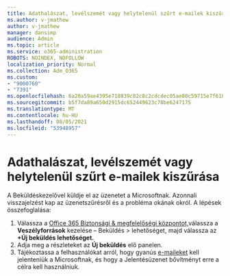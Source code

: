 ```yaml
---
title: Adathalászat, levélszemét vagy helytelenül szűrt e-mailek kiszűrása
ms.author: v-jmathew
author: v-jmathew
manager: dansimp
audience: Admin
ms.topic: article
ms.service: o365-administration
ROBOTS: NOINDEX, NOFOLLOW
localization_priority: Normal
ms.collection: Adm_O365
ms.custom:
- "9000760"
- "7391"
ms.openlocfilehash: 6a20a59ae4395e718839c82c8c2cdcdec05ae80c59715e7f618e75b9d5428b64
ms.sourcegitcommit: b5f7da89a650d2915dc652449623c78be6247175
ms.translationtype: MT
ms.contentlocale: hu-HU
ms.lasthandoff: 08/05/2021
ms.locfileid: "53948957"
---
```

# <a name="investigate-phishing-spam-or-incorrectly-filtered-email"></a>Adathalászat, levélszemét vagy helytelenül szűrt e-mailek kiszűrása

A Beküldéskezelővel küldje el az üzenetet a Microsoftnak. Azonnali visszajelzést kap az üzenetszűrésről és a probléma okának okról. A lépések összefoglalása:

1. Válassza a [Office 365 Biztonsági & megfelelőségi központot,](https://go.microsoft.com/fwlink/p/?linkid=2077143)válassza a **Veszélyforrások** kezelése – Beküldés  >  lehetőséget, majd válassza az **+Új beküldés lehetőséget.**
2. Adja meg a részleteket az **Új beküldés** elő panelen.
3. Tájékoztassa a felhasználókat arról, hogy gyanús [e-maileket](https://go.microsoft.com/fwlink/?linkid=2092385) kell jelenteniük a Microsoftnak, és hogy a Jelentésüzenet bővítményt erre a célra kell használniuk.
